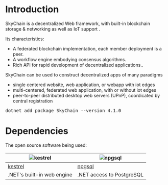 # Introduction  

SkyChain is a decentralized Web framework, with built-in blockchain storage & networking as well as IoT support .

Its characteristics:

* A federated blockchain implementation, each member deployment is a peer. 
* A workflow engine embodying consensus algorithms.
* Rich API for rapid development of decentralized applications..

SkyChain can be used to construct decentralized apps of many paradigms
* single centered website, web application, or webapp with iot edges
* multi-centered, federated web application, with or without iot edges
* peer-to-peer distributed desktop web servers (UPnP), coordicated by central registration


<pre>
dotnet add package SkyChain --version 4.1.0
</pre>

# Dependencies

The open source software being used: 

| ![kestrel](https://raw.githubusercontent.com/skyiah/SkyChain/master/Docs/netcore.jpg) | ![npgsql](https://raw.githubusercontent.com/skyiah/SkyChain/master/Docs/postgresql.png) |
| ---- | ----- |
| [kestrel](https://github.com/aspnet/AspNetCore) | [npgsql](http://www.npgsql.org) |
| .NET's built-in web engine | .NET access to PostgreSQL |
